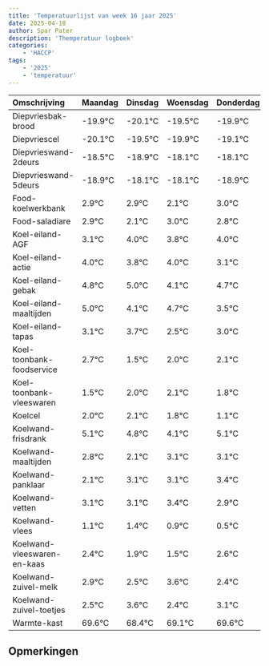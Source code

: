 ```yaml
---
title: 'Temperatuurlijst van week 16 jaar 2025'
date: 2025-04-18
author: Spar Pater
description: 'Themperatuur logboek'
categories:
    - 'HACCP'
tags:
    - '2025'
    - 'temperatuur'
---
```

|Omschrijving|Maandag|Dinsdag|Woensdag|Donderdag|Vrijdag|Zaterdag|Zondag|
|:---|:---|:---|:---|:---|:---|:---|:---|
|Diepvriesbak-brood|-19.9°C|-20.1°C|-19.5°C|-19.9°C|-19.1°C| | |
|Diepvriescel|-20.1°C|-19.5°C|-19.9°C|-19.1°C|-19.1°C| | |
|Diepvrieswand-2deurs|-18.5°C|-18.9°C|-18.1°C|-18.1°C|-18.9°C| | |
|Diepvrieswand-5deurs|-18.9°C|-18.1°C|-18.1°C|-18.9°C|-18.0°C| | |
|Food-koelwerkbank|2.9°C|2.9°C|2.1°C|3.0°C|2.8°C| | |
|Food-saladiare|2.9°C|2.1°C|3.0°C|2.8°C|3.0°C| | |
|Koel-eiland-AGF|3.1°C|4.0°C|3.8°C|4.0°C|3.1°C| | |
|Koel-eiland-actie|4.0°C|3.8°C|4.0°C|3.1°C|3.7°C| | |
|Koel-eiland-gebak|4.8°C|5.0°C|4.1°C|4.7°C|3.5°C| | |
|Koel-eiland-maaltijden|5.0°C|4.1°C|4.7°C|3.5°C|4.0°C| | |
|Koel-eiland-tapas|3.1°C|3.7°C|2.5°C|3.0°C|3.1°C| | |
|Koel-toonbank-foodservice|2.7°C|1.5°C|2.0°C|2.1°C|1.8°C| | |
|Koel-toonbank-vleeswaren|1.5°C|2.0°C|2.1°C|1.8°C|1.1°C| | |
|Koelcel|2.0°C|2.1°C|1.8°C|1.1°C|2.1°C| | |
|Koelwand-frisdrank|5.1°C|4.8°C|4.1°C|5.1°C|5.1°C| | |
|Koelwand-maaltijden|2.8°C|2.1°C|3.1°C|3.1°C|3.4°C| | |
|Koelwand-panklaar|2.1°C|3.1°C|3.1°C|3.4°C|2.9°C| | |
|Koelwand-vetten|3.1°C|3.1°C|3.4°C|2.9°C|2.5°C| | |
|Koelwand-vlees|1.1°C|1.4°C|0.9°C|0.5°C|1.6°C| | |
|Koelwand-vleeswaren-en-kaas|2.4°C|1.9°C|1.5°C|2.6°C|1.4°C| | |
|Koelwand-zuivel-melk|2.9°C|2.5°C|3.6°C|2.4°C|3.1°C| | |
|Koelwand-zuivel-toetjes|2.5°C|3.6°C|2.4°C|3.1°C|3.6°C| | |
|Warmte-kast|69.6°C|68.4°C|69.1°C|69.6°C|69.9°C| | |

## Opmerkingen


